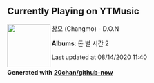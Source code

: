 ## Currently Playing on YTMusic

[<img align="left" width="100" src="https://lh3.googleusercontent.com/Qx5CCpfn5_VJw0TKJRDkuNBrch1gom88ssv8lUQBBEE1V1atYSfMXBR3fU8b5q3wO5hs4Azri8SsM6bC">](https://music.youtube.com/channel/UCwPpkv2G2jCAI7bFv7dADWg)

창모 (Changmo) - D.O.N

**Albums**: 돈 벌 시간 2

Last updated at 08/14/2020 11:40

#### Generated with [20chan/github-now](https://github.com/20chan/github-now)


<!--
**20chan/20chan** is a ✨ _special_ ✨ repository because its `README.md` (this file) appears on your GitHub profile.

Here are some ideas to get you started:

- 🔭 I’m currently working on ...
- 🌱 I’m currently learning ...
- 👯 I’m looking to collaborate on ...
- 🤔 I’m looking for help with ...
- 💬 Ask me about ...
- 📫 How to reach me: ...
- 😄 Pronouns: ...
- ⚡ Fun fact: ...
-->

